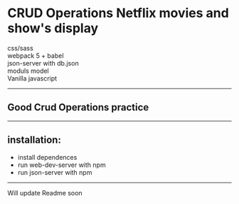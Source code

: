 # CRUD Operations Netflix movies and show's display

css/sass </br>
webpack 5 + babel </br>
json-server with db.json </br>
moduls model </br>
Vanilla javascript </br>

---

## Good Crud Operations practice

---

## installation: </br>

- install dependences</br>
- run web-dev-server with npm </br>
- run json-server with npm</br>

---

Will update Readme soon
